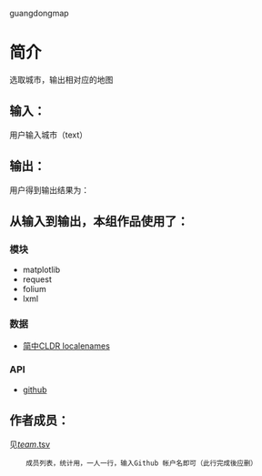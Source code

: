 guangdongmap


		
# 简介 
选取城市，输出相对应的地图


		

## 输入：
用户输入城市（text）
## 输出：
用户得到输出结果为：
## 从输入到输出，本组作品使用了：
### 模块
* matplotlib
* request
* folium
* lxml
### 数据
* [简中CLDR localenames](http://www.cnblogs.com/zhangqs008/archive/2011/05/09/2341138.html)
### API
* [github](http://lbs.amap.com/api/uri-api/summary/)

## 作者成员：
见[_team_.tsv](_team_/_team_.tsv)


		成员列表，统计用，一人一行，输入Github 帐户名即可（此行完成後应删）
